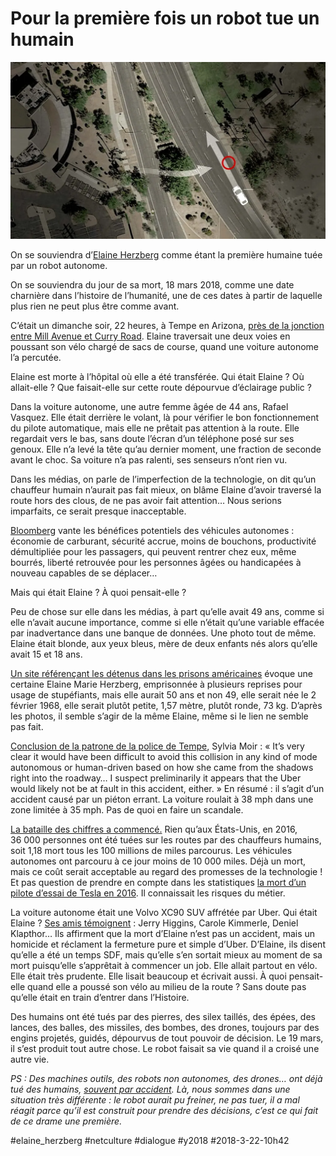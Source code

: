 # Pour la première fois un robot tue un humain

![Source nyt.com](_i/accident-diagram-1050.webp)

On se souviendra d’[Elaine Herzberg](https://en.wikipedia.org/wiki/Elaine_Herzberg) comme étant la première humaine tuée par un robot autonome.

On se souviendra du jour de sa mort, 18 mars 2018, comme une date charnière dans l’histoire de l’humanité, une de ces dates à partir de laquelle plus rien ne peut plus être comme avant.

C’était un dimanche soir, 22 heures, à Tempe en Arizona, [près de la jonction entre Mill Avenue et Curry Road](https://www.google.com/maps/@33.4369431,-111.9431451,109m/data=!3m1!1e3?hl=en-US). Elaine traversait une deux voies en poussant son vélo chargé de sacs de course, quand une voiture autonome l’a percutée.

Elaine est morte à l’hôpital où elle a été transférée. Qui était Elaine ? Où allait-elle ? Que faisait-elle sur cette route dépourvue d’éclairage public ?

Dans la voiture autonome, une autre femme âgée de 44 ans, Rafael Vasquez. Elle était derrière le volant, là pour vérifier le bon fonctionnement du pilote automatique, mais elle ne prêtait pas attention à la route. Elle regardait vers le bas, sans doute l’écran d’un téléphone posé sur ses genoux. Elle n’a levé la tête qu’au dernier moment, une fraction de seconde avant le choc. Sa voiture n’a pas ralenti, ses senseurs n’ont rien vu.

Dans les médias, on parle de l’imperfection de la technologie, on dit qu’un chauffeur humain n’aurait pas fait mieux, on blâme Elaine d’avoir traversé la route hors des clous, de ne pas avoir fait attention… Nous serions imparfaits, ce serait presque inacceptable.

[Bloomberg](https://www.bloomberg.com/view/articles/2018-03-20/uber-s-self-driving-car-death-may-not-be-the-last) vante les bénéfices potentiels des véhicules autonomes : économie de carburant, sécurité accrue, moins de bouchons, productivité démultipliée pour les passagers, qui peuvent rentrer chez eux, même bourrés, liberté retrouvée pour les personnes âgées ou handicapées à nouveau capables de se déplacer…

Mais qui était Elaine ? À quoi pensait-elle ?

Peu de chose sur elle dans les médias, à part qu’elle avait 49 ans, comme si elle n’avait aucune importance, comme si elle n’était qu’une variable effacée par inadvertance dans une banque de données. Une photo tout de même. Elaine était blonde, aux yeux bleus, mère de deux enfants nés alors qu’elle avait 15 et 18 ans.

[Un site référençant les détenus dans les prisons américaines](https://arrestfacts.com/Elaine-Herzberg-1s4=6) évoque une certaine Elaine Marie Herzberg, emprisonnée à plusieurs reprises pour usage de stupéfiants, mais elle aurait 50 ans et non 49, elle serait née le 2 février 1968, elle serait plutôt petite, 1,57 mètre, plutôt ronde, 73 kg. D’après les photos, il semble s’agir de la même Elaine, même si le lien ne semble pas fait.

[Conclusion de la patrone de la police de Tempe](http://www.latimes.com/business/la-fi-uber-death-video-20180321-story.html), Sylvia Moir : « It’s very clear it would have been difficult to avoid this collision in any kind of mode autonomous or human-driven based on how she came from the shadows right into the roadway… I suspect preliminarily it appears that the Uber would likely not be at fault in this accident, either. » En résumé : il s’agit d’un accident causé par un piéton errant. La voiture roulait à 38 mph dans une zone limitée à 35 mph. Pas de quoi en faire un scandale.

[La bataille des chiffres a commencé.](https://www.washingtonpost.com/opinions/no-driverless-cars-arent-far-safer-than-human-drivers/2018/03/20/5dc77f42-2ba9-11e8-8ad6-fbc50284fce8_story.html?utm_term=.4ede4d13706e) Rien qu’aux États-Unis, en 2016, 36 000 personnes ont été tuées sur les routes par des chauffeurs humains, soit 1,18 mort tous les 100 millions de miles parcourus. Les véhicules autonomes ont parcouru à ce jour moins de 10 000 miles. Déjà un mort, mais ce coût serait acceptable au regard des promesses de la technologie ! Et pas question de prendre en compte dans les statistiques [la mort d’un pilote d’essai de Tesla en 2016](https://www.theguardian.com/technology/2016/jun/30/tesla-autopilot-death-self-driving-car-elon-musk). Il connaissait les risques du métier.

La voiture autonome était une Volvo XC90 SUV affrétée par Uber. Qui était Elaine ? [Ses amis témoignent](https://www.theguardian.com/technology/2018/mar/20/uber-self-driving-car-crash-death-arizona-elaine-herzberg) : Jerry Higgins, Carole Kimmerle, Deniel Klapthor… Ils affirment que la mort d’Elaine n’est pas un accident, mais un homicide et réclament la fermeture pure et simple d’Uber. D’Elaine, ils disent qu’elle a été un temps SDF, mais qu’elle s’en sortait mieux au moment de sa mort puisqu’elle s’apprêtait à commencer un job. Elle allait partout en vélo. Elle était très prudente. Elle lisait beaucoup et écrivait aussi. À quoi pensait-elle quand elle a poussé son vélo au milieu de la route ? Sans doute pas qu’elle était en train d’entrer dans l’Histoire.

Des humains ont été tués par des pierres, des silex taillés, des épées, des lances, des balles, des missiles, des bombes, des drones, toujours par des engins projetés, guidés, dépourvus de tout pouvoir de décision. Le 19 mars, il s’est produit tout autre chose. Le robot faisait sa vie quand il a croisé une autre vie.

*PS : Des machines outils, des robots non autonomes, des drones… ont déjà tué des humains, [souvent par accident](https://www.huffingtonpost.fr/2015/07/02/homme-robot-tue-usine-wolkswagen-allemagne_n_7711360.html). Là, nous sommes dans une situation très différente : le robot aurait pu freiner, ne pas tuer, il a mal réagit parce qu’il est construit pour prendre des décisions, c’est ce qui fait de ce drame une première.*

#elaine_herzberg #netculture #dialogue #y2018 #2018-3-22-10h42
